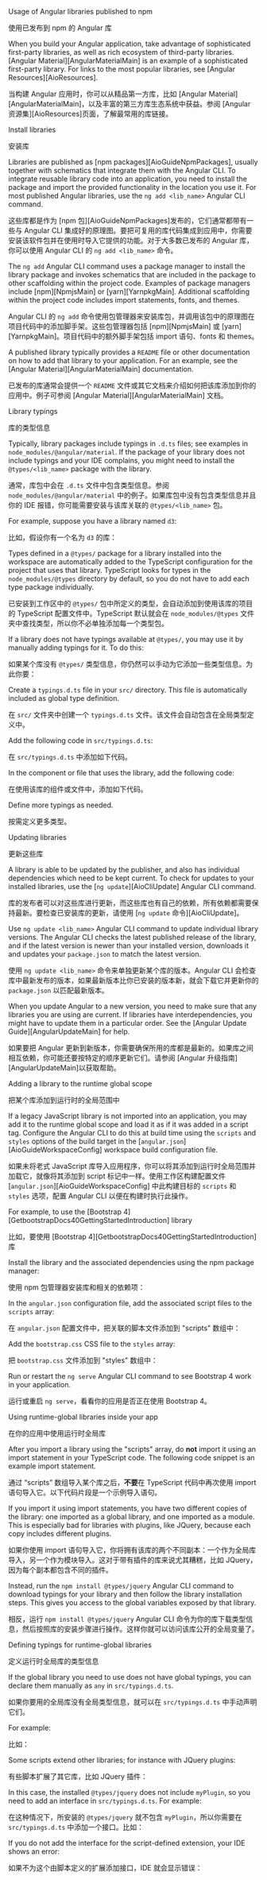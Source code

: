 Usage of Angular libraries published to npm

使用已发布到 npm 的 Angular 库

When you build your Angular application, take advantage of sophisticated first-party libraries, as well as rich ecosystem of third-party libraries.
[Angular Material][AngularMaterialMain] is an example of a sophisticated first-party library.
For links to the most popular libraries, see [Angular Resources][AioResources].

当构建 Angular 应用时，你可以从精品第一方库，比如 [Angular Material][AngularMaterialMain]，以及丰富的第三方库生态系统中获益。参阅 [Angular 资源集][AioResources]页面，了解最常用的库链接。

Install libraries

安装库

Libraries are published as [npm packages][AioGuideNpmPackages], usually together with schematics that integrate them with the Angular CLI.
To integrate reusable library code into an application, you need to install the package and import the provided functionality in the location you use it.
For most published Angular libraries, use the `ng add <lib_name>` Angular CLI command.

这些库都是作为 [npm 包][AioGuideNpmPackages]发布的，它们通常都带有一些与 Angular CLI 集成好的原理图。要把可复用的库代码集成到应用中，你需要安装该软件包并在使用时导入它提供的功能。对于大多数已发布的 Angular 库，你可以使用 Angular CLI 的 `ng add <lib_name>` 命令。

The `ng add` Angular CLI command uses a package manager to install the library package and invokes schematics that are included in the package to other scaffolding within the project code.
Examples of package managers include [npm][NpmjsMain] or [yarn][YarnpkgMain].
Additional scaffolding within the project code includes import statements, fonts, and themes.

Angular CLI 的 `ng add` 命令使用包管理器来安装库包，并调用该包中的原理图在项目代码中的添加脚手架。这些包管理器包括 [npm][NpmjsMain] 或 [yarn][YarnpkgMain]。项目代码中的额外脚手架包括 import 语句、fonts 和 themes。

A published library typically provides a `README` file or other documentation on how to add that library to your application.
For an example, see the [Angular Material][AngularMaterialMain] documentation.

已发布的库通常会提供一个 `README` 文件或其它文档来介绍如何把该库添加到你的应用中。例子可参阅 [Angular Material][AngularMaterialMain] 文档。

Library typings

库的类型信息

Typically, library packages include typings in `.d.ts` files; see examples in `node_modules/@angular/material`.
If the package of your library does not include typings and your IDE complains, you might need to install the `@types/<lib_name>` package with the library.

通常，库包中会在 `.d.ts` 文件中包含类型信息。参阅 `node_modules/@angular/material` 中的例子。如果库包中没有包含类型信息并且你的 IDE 报错，你可能需要安装与该库关联的 `@types/<lib_name>` 包。

For example, suppose you have a library named `d3`:

比如，假设你有一个名为 `d3` 的库：

Types defined in a `@types/` package for a library installed into the workspace are automatically added to the TypeScript configuration for the project that uses that library.
TypeScript looks for types in the `node_modules/@types` directory by default, so you do not have to add each type package individually.

已安装到工作区中的 `@types/` 包中所定义的类型，会自动添加到使用该库的项目的 TypeScript 配置文件中。TypeScript 默认就会在 `node_modules/@types` 文件夹中查找类型，所以你不必单独添加每一个类型包。

If a library does not have typings available at `@types/`, you may use it by manually adding typings for it.
To do this:

如果某个库没有 `@types/` 类型信息，你仍然可以手动为它添加一些类型信息。为此你要：

Create a `typings.d.ts` file in your `src/` directory.
This file is automatically included as global type definition.

在 `src/` 文件夹中创建一个 `typings.d.ts` 文件。该文件会自动包含在全局类型定义中。

Add the following code in `src/typings.d.ts`:

在 `src/typings.d.ts` 中添加如下代码。

In the component or file that uses the library, add the following code:

在使用该库的组件或文件中，添加如下代码。

Define more typings as needed.

按需定义更多类型。

Updating libraries

更新这些库

A library is able to be updated by the publisher, and also has individual dependencies which need to be kept current.
To check for updates to your installed libraries, use the [`ng update`][AioCliUpdate] Angular CLI command.

库的发布者可以对这些库进行更新，而这些库也有自己的依赖，所有依赖都需要保持最新。要检查已安装库的更新，请使用 [`ng update` 命令][AioCliUpdate]。

Use `ng update <lib_name>` Angular CLI command to update individual library versions.
The Angular CLI checks the latest published release of the library, and if the latest version is newer than your installed version, downloads it and updates your `package.json` to match the latest version.

使用 `ng update <lib_name>` 命令来单独更新某个库的版本。Angular CLI 会检查库中最新发布的版本，如果最新版本比你已安装的版本新，就会下载它并更新你的 `package.json` 以匹配最新版本。

When you update Angular to a new version, you need to make sure that any libraries you are using are current.
If libraries have interdependencies, you might have to update them in a particular order.
See the [Angular Update Guide][AngularUpdateMain] for help.

如果要把 Angular 更新到新版本，你需要确保所用的库都是最新的。如果库之间相互依赖，你可能还要按特定的顺序更新它们。请参阅 [Angular 升级指南][AngularUpdateMain]以获取帮助。

Adding a library to the runtime global scope

把某个库添加到运行时的全局范围中

If a legacy JavaScript library is not imported into an application, you may add it to the runtime global scope and load it as if it was added in a script tag.
Configure the Angular CLI to do this at build time using the `scripts` and `styles` options of the build target in the [`angular.json`][AioGuideWorkspaceConfig] workspace build configuration file.

如果未将老式 JavaScript 库导入应用程序，你可以将其添加到运行时全局范围并加载它，就像将其添加到 script 标记中一样。使用工作区构建配置文件 [`angular.json`][AioGuideWorkspaceConfig] 中此构建目标的 `scripts` 和 `styles` 选项，配置 Angular CLI 以便在构建时执行此操作。

For example, to use the [Bootstrap 4][GetbootstrapDocs40GettingStartedIntroduction] library

比如，要使用 [Bootstrap 4][GetbootstrapDocs40GettingStartedIntroduction] 库

Install the library and the associated dependencies using the npm package manager:

使用 npm 包管理器安装库和相关的依赖项：

In the `angular.json` configuration file, add the associated script files to the `scripts` array:

在 `angular.json` 配置文件中，把关联的脚本文件添加到 "scripts" 数组中：

Add the `bootstrap.css` CSS file to the `styles` array:

把 `bootstrap.css` 文件添加到 "styles" 数组中：

Run or restart the `ng serve` Angular CLI command to see Bootstrap 4 work in your application.

运行或重启 `ng serve`，看看你的应用是否正在使用 Bootstrap 4。

Using runtime-global libraries inside your app

在你的应用中使用运行时全局库

After you import a library using the "scripts" array, do **not** import it using an import statement in your TypeScript code.
The following code snippet is an example import statement.

通过 “scripts” 数组导入某个库之后，**不要**在 TypeScript 代码中再次使用 import 语句导入它。以下代码片段是一个示例导入语句。

If you import it using import statements, you have two different copies of the library: one imported as a global library, and one imported as a module.
This is especially bad for libraries with plugins, like JQuery, because each copy includes different plugins.

如果你使用 import 语句导入它，你将拥有该库的两个不同副本：一个作为全局库导入，另一个作为模块导入。这对于带有插件的库来说尤其糟糕，比如 JQuery，因为每个副本都包含不同的插件。

Instead, run the `npm install @types/jquery` Angular CLI command to download typings for your library and then follow the library installation steps.
This gives you access to the global variables exposed by that library.

相反，运行 `npm install @types/jquery` Angular CLI 命令为你的库下载类型信息，然后按照库的安装步骤进行操作。这样你就可以访问该库公开的全局变量了。

Defining typings for runtime-global libraries

定义运行时全局库的类型信息

If the global library you need to use does not have global typings, you can declare them manually as `any` in `src/typings.d.ts`.

如果你要用的全局库没有全局类型信息，就可以在 `src/typings.d.ts` 中手动声明它们。

For example:

比如：

Some scripts extend other libraries; for instance with JQuery plugins:

有些脚本扩展了其它库，比如 JQuery 插件：

In this case, the installed `@types/jquery` does not include `myPlugin`, so you need to add an interface in `src/typings.d.ts`.
For example:

在这种情况下，所安装的 `@types/jquery` 就不包含 `myPlugin`，所以你需要在 `src/typings.d.ts` 中添加一个接口。比如：

If you do not add the interface for the script-defined extension, your IDE shows an error:

如果不为这个由脚本定义的扩展添加接口，IDE 就会显示错误：